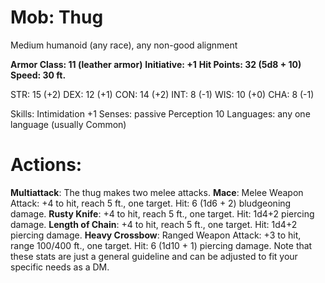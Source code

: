 # Mob: Thug

Medium humanoid (any race), any non-good alignment

**Armor Class: 11 (leather armor)**
**Initiative: +1**
**Hit Points: 32 (5d8 + 10)**
**Speed: 30 ft.**

STR: 15 (+2)
DEX: 12 (+1)
CON: 14 (+2)
INT: 8 (-1)
WIS: 10 (+0)
CHA: 8 (-1)

Skills: Intimidation +1
Senses: passive Perception 10
Languages: any one language (usually Common)

# Actions:

**Multiattack**: The thug makes two melee attacks.
**Mace**: Melee Weapon Attack: +4 to hit, reach 5 ft., one target. Hit: 6 (1d6 + 2) bludgeoning damage.
**Rusty Knife**: +4 to hit, reach 5 ft., one target. Hit: 1d4+2 piercing damage.
**Length of Chain**: +4 to hit, reach 5 ft., one target. Hit: 1d4+2 piercing damage.
**Heavy Crossbow**: Ranged Weapon Attack: +3 to hit, range 100/400 ft., one target. Hit: 6 (1d10 + 1) piercing damage.
Note that these stats are just a general guideline and can be adjusted to fit your specific needs as a DM.
